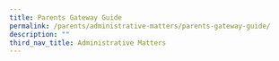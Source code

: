 ```yaml
---
title: Parents Gateway Guide
permalink: /parents/administrative-matters/parents-gateway-guide/
description: ""
third_nav_title: Administrative Matters
---
```

